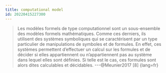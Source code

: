 ```yaml
---
title: computational model
id: 20220415227300
---
```

>Les modèles formels de type computationnel sont un sous-ensemble des modèles formels mathématiques. Comme ces derniers, ils utilisent des systèmes symboliques qui se caractérisent par un type particulier de manipulations de symboles et de formules. En effet, ces systèmes permettent d’effectuer un calcul sur les formules et de décider si elles appartiennent ou n’appartiennent pas au système dans lequel elles sont définies. Si telle est le cas, ces formules sont alors dites calculables et décidables.
---@Meunier2017 [8] 
{lang=fr}
